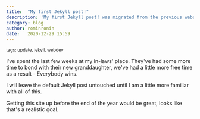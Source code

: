 ```yaml
---
title:  "My first Jekyll post!"
description: 'My first Jekyll post! was migrated from the previous website'
category: blog
author: rominronin
date:   2020-12-29 15:59
---
```

<sub>tags: update, jekyll, webdev</sub>

I've spent the last few weeks at my in-laws' place. They've had some more time to bond with their new granddaughter, we've had a little more free time as a result - Everybody wins.

I will leave the default Jekyll post untouched until I am a little more familiar with all of this.

Getting this site up before the end of the year would be great, looks like that's a realistic goal.

